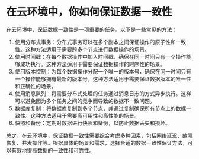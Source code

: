 # 在云环境中，你如何保证数据一致性

在云环境中，保证数据一致性是一项重要的任务。以下是一些常见的方法：

1. 使用分布式事务：分布式事务可以在多个副本之间保证操作的原子性和一致性。这种方法适用于需要跨多个节点进行数据操作的场景。
2. 使用时间戳：在每个数据操作中加入时间戳，确保在同一时间只有一个操作能够成功执行。这种方法适用于需要保证数据操作的时序性的场景。
3. 使用版本控制：为每个数据操作分配一个唯一的版本号，确保在同一时间只有一个操作能够拥有最新的版本号。这种方法适用于需要保证数据版本的唯一性和正确性的场景。
4. 使用消息队列：将需要分布式处理的任务通过消息日志的方式异步执行。这样可以避免因为多个任务之间的竞争而导致的数据不一致问题。
5. 数据库复制：将数据库复制到多个节点，并通过复制确保所有节点上的数据一致性。这种方法适用于需要高可用性和高性能的场景。
6. 快照和备份：定期对数据进行快照和备份，以防止数据丢失和损坏。

总之，在云环境中，保证数据一致性需要综合考虑多种因素，包括网络延迟、故障恢复、并发操作等。根据具体的场景和需求，选择合适的数据一致性保证方法，可以有效地提高数据的一致性和可靠性。
